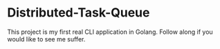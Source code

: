 # Distributed-Task-Queue
This project is my first real CLI application in Golang. Follow along if you would like to see me suffer.
